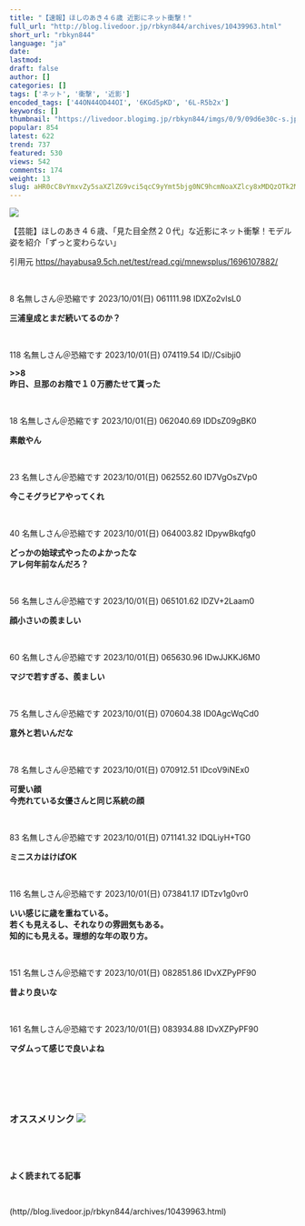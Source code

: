 ```yaml
---
title: "【速報】ほしのあき４６歳 近影にネット衝撃！"
full_url: "http://blog.livedoor.jp/rbkyn844/archives/10439963.html"
short_url: "rbkyn844"
language: "ja"
date: 
lastmod: 
draft: false
author: []
categories: []
tags: ['ネット', '衝撃', '近影']
encoded_tags: ['44ON44OD44OI', '6KGd5pKD', '6L-R5b2x']
keywords: []
thumbnail: "https://livedoor.blogimg.jp/rbkyn844/imgs/0/9/09d6e30c-s.jpg"
popular: 854
latest: 622
trend: 737
featured: 530
views: 542
comments: 174
weight: 13
slug: aHR0cC8vYmxvZy5saXZlZG9vci5qcC9yYmt5bjg0NC9hcmNoaXZlcy8xMDQzOTk2My5odG1s
---
```


![](https://livedoor.blogimg.jp/rbkyn844/imgs/0/9/09d6e30c-s.jpg)

<div><p>【芸能】ほしのあき４６歳、「見た目全然２０代」な近影にネット衝撃！モデル姿を紹介「ずっと変わらない」</p><p>引用元 <a title='' target='_blank' href='https//hayabusa9.5ch.net/test/read.cgi/mnewsplus/1696107882/'>https//hayabusa9.5ch.net/test/read.cgi/mnewsplus/1696107882/ </a> </p><br> <p class='res1'>8 名無しさん＠恐縮です 2023/10/01(日) 061111.98 IDXZo2vlsL0 </p> <p class='res2'><b> 三浦皇成とまだ続いてるのか？ </b></p><br> <p class='res1'>118 名無しさん＠恐縮です 2023/10/01(日) 074119.54 ID//Csibji0 </p> <p class='res2'><b> >>8 <br> 昨日、旦那のお陰で１０万勝たせて貰った </b></p><br> <p class='res1'>18 名無しさん＠恐縮です 2023/10/01(日) 062040.69 IDDsZ09gBK0 </p> <p class='res2'><b> 素敵やん </b></p><br> <p class='res1'>23 名無しさん＠恐縮です 2023/10/01(日) 062552.60 ID7VgOsZVp0 </p> <p class='res2'><b> 今こそグラビアやってくれ </b></p><br> <p class='no-pc'></p> <p class='res1'>40 名無しさん＠恐縮です 2023/10/01(日) 064003.82 IDpywBkqfg0 </p> <p class='res2'><b> どっかの始球式やったのよかったな <br> アレ何年前なんだろ？ </b></p><br> <p class='res1'>56 名無しさん＠恐縮です 2023/10/01(日) 065101.62 IDZV+2Laam0 </p> <p class='res2'><b> 顔小さいの羨ましい </b></p><br> <p class='res1'>60 名無しさん＠恐縮です 2023/10/01(日) 065630.96 IDwJJKKJ6M0 </p> <p class='res2'><b> マジで若すぎる、羨ましい </b></p><br> <p class='res1'>75 名無しさん＠恐縮です 2023/10/01(日) 070604.38 ID0AgcWqCd0 </p> <p class='res2'><b> 意外と若いんだな </b></p><br> <p class='res1'>78 名無しさん＠恐縮です 2023/10/01(日) 070912.51 IDcoV9iNEx0 </p> <p class='res2'><b> 可愛い顔 <br> 今売れている女優さんと同じ系統の顔 </b></p><br> <p class='res1'>83 名無しさん＠恐縮です 2023/10/01(日) 071141.32 IDQLiyH+TG0 </p> <p class='res2'><b> ミニスカはけばOK </b></p><br> <p class='res1'>116 名無しさん＠恐縮です 2023/10/01(日) 073841.17 IDTzv1g0vr0 </p> <p class='res2'><b> いい感じに歳を重ねている。 <br> 若くも見えるし、それなりの雰囲気もある。 <br> 知的にも見える。理想的な年の取り方。 </b></p><br> <p class='res1'>151 名無しさん＠恐縮です 2023/10/01(日) 082851.86 IDvXZPyPF90 </p> <p class='res2'><b> 昔より良いな </b></p><br> <p class='res1'>161 名無しさん＠恐縮です 2023/10/01(日) 083934.88 IDvXZPyPF90 </p> <p class='res2'><b> マダムって感じで良いよね </b></p><br> <p id='5077e33f033c4e934bb013c7c4eb8bbd'> </p><br> <br> <p class='no-pc'></p> <h3 class='linkh'>オススメリンク <img src='http//blog.livedoor.jp/rbkyn844/ftp/fusagikom-fikergh.png'></h3> <p class='link2'> </p><br> <p class='no-pc'></p> <p class='no-pc'><br><p><b>よく読まれてる記事</b></p><br></p> </div>

(http//blog.livedoor.jp/rbkyn844/archives/10439963.html)
